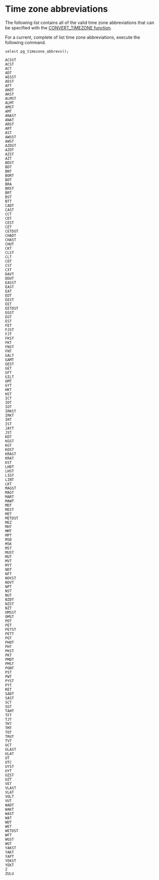 # Time zone abbreviations<a name="time-zone-abbrevs"></a>

The following list contains all of the valid time zone abbreviations that can be specified with the [CONVERT\_TIMEZONE function](CONVERT_TIMEZONE.md)\. 

For a current, complete of list time zone abbreviations, execute the following command\.

```
select pg_timezone_abbrevs();
```

```
ACSST
ACST
ACT
ADT
AESST
AEST
AFT
AKDT
AKST
ALMST
ALMT
AMST
AMT
ANAST
ANAT
ARST
ART
AST
AWSST
AWST
AZOST
AZOT
AZST
AZT
BDST
BDT
BNT
BORT
BOT
BRA
BRST
BRT
BST
BTT
CADT
CAST
CCT
CDT
CEST
CET
CETDST
CHADT
CHAST
CHUT
CKT
CLST
CLT
COT
CST
CXT
DAVT
DDUT
EASST
EAST
EAT
EDT
EEST
EET
EETDST
EGST
EGT
EST
FET
FJST
FJT
FKST
FKT
FNST
FNT
GALT
GAMT
GEST
GET
GFT
GILT
GMT
GYT
HKT
HST
ICT
IDT
IOT
IRKST
IRKT
IRT
IST
JAYT
JST
KDT
KGST
KGT
KOST
KRAST
KRAT
KST
LHDT
LHST
LIGT
LINT
LKT
MAGST
MAGT
MART
MAWT
MDT
MEST
MET
METDST
MEZ
MHT
MMT
MPT
MSD
MSK
MST
MUST
MUT
MVT
MYT
NDT
NFT
NOVST
NOVT
NPT
NST
NUT
NZDT
NZST
NZT
OMSST
OMST
PDT
PET
PETST
PETT
PGT
PHOT
PHT
PKST
PKT
PMDT
PMST
PONT
PST
PWT
PYST
PYT
RET
SADT
SAST
SCT
SGT
TAHT
TFT
TJT
TKT
TMT
TOT
TRUT
TVT
UCT
ULAST
ULAT
UT
UTC
UYST
UYT
UZST
UZT
VET
VLAST
VLAT
VOLT
VUT
WADT
WAKT
WAST
WAT
WDT
WET
WETDST
WFT
WGST
WGT
YAKST
YAKT
YAPT
YEKST
YEKT
Z
ZULU
```